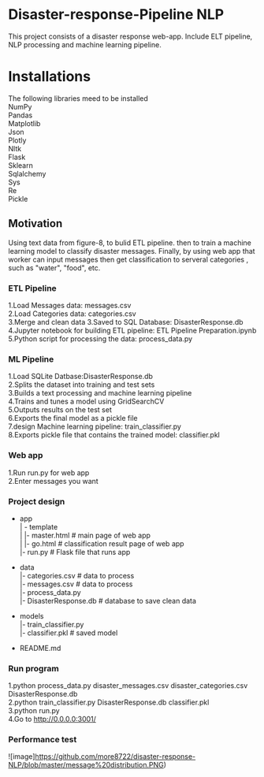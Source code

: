 # Disaster-response-Pipeline NLP
This project consists of a disaster response web-app. Include ELT pipeline, NLP processing and machine learning pipeline. 
# Installations 
 The following libraries meed to be installed  
NumPy                        
Pandas                            
Matplotlib                                   
Json                     
Plotly                                                                                                            
Nltk                             
Flask                     
Sklearn                     
Sqlalchemy                                
Sys                           
Re                         
Pickle                                  
## Motivation
 Using text data from figure-8, to bulid ETL pipeline. then to train a machine learning model to classify disaster messages. Finally, by using web app that worker can input messages then get classification to serveral categories , such as "water", "food", etc.  
  
### ETL Pipeline       
1.Load Messages data: messages.csv      
2.Load Categories data: categories.csv   
3.Merge and clean data
3.Saved to SQL Database: DisasterResponse.db      
4.Jupyter notebook for building ETL pipeline: ETL Pipeline Preparation.ipynb     
5.Python script for processing the data: process_data.py         


### ML Pipeline
1.Load SQLite Datbase:DisasterResponse.db        
2.Splits the dataset into training and test sets               
3.Builds a text processing and machine learning pipeline               
4.Trains and tunes a model using GridSearchCV                     
5.Outputs results on the test set                          
6.Exports the final model as a pickle file                               
7.design Machine learning pipeline: train_classifier.py                                               
8.Exports pickle file that contains the trained model: classifier.pkl                                                 

### Web app                                     
1.Run run.py for web app            
2.Enter messages you want                               

### Project design                  
- app              
| - template                       
| |- master.html # main page of web app                        
| |- go.html  # classification result page of web app                     
|- run.py  # Flask file that runs app                          

- data                               
|- categories.csv  # data to process                    
|- messages.csv  # data to process                                
|- process_data.py                                
|- DisasterResponse.db   # database to save clean data                                    

- models                      
|- train_classifier.py                
|- classifier.pkl  # saved model                           
                  
- README.md                             

### Run program                          
1.python process_data.py disaster_messages.csv disaster_categories.csv DisasterResponse.db                         
2.python train_classifier.py DisasterResponse.db classifier.pkl                               
3.python run.py                          
4.Go to http://0.0.0.0:3001/ 

### Performance test       

![image]https://github.com/more8722/disaster-response-NLP/blob/master/message%20distribution.PNG)       

